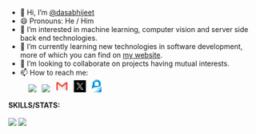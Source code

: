 - 👋 Hi, I’m <a href="https://github.com/dasabhijeet">@dasabhijeet</a>
- 😄 Pronouns: He / Him
- 👀 I’m interested in machine learning, computer vision and server side back end technologies.
- 🌱 I’m currently learning new technologies in software development, more of which you can find on <a href="https://dasabhijeet.com/">my website</a>.
- 💞️ I’m looking to collaborate on projects having mutual interests.
- 📫 How to reach me: <br>
&nbsp; &nbsp; [<img src="https://img.icons8.com/color/48/000000/linkedin.png" width="5%"/>](https://www.linkedin.com/in/abhijeet256/) &nbsp; [<img src="https://dasabhijeet.com/wp-content/uploads/2025/08/cropped-Clippy.jpg" width="4%"/>](https://dasabhijeet.com/) &nbsp; [<img src="https://raw.githubusercontent.com/dasabhijeet/dasabhijeet/main/assets/mail_icon.png" width="5%"/>](mailto:hello@dasabhijeet.com) &nbsp; [<img src="https://raw.githubusercontent.com/dasabhijeet/dasabhijeet/main/assets/twitter-x-logo.jpg" width="5%"/>](https://twitter.com/akselabhijeet) &nbsp; [<img src="https://raw.githubusercontent.com/dasabhijeet/dasabhijeet/main/assets/GnuPG-Logo.png" width="4%"/>](https://keys.openpgp.org/vks/v1/by-fingerprint/DAC3BE2361EB4EB47ADBBD7EA81B884F6FA5F87C)

**SKILLS/STATS:**
<br><br>
<img height="180cm" src="https://github-readme-stats.vercel.app/api/top-langs/?username=dasabhijeet&layout=compact&langs_count=8&theme=nightowl"/>
<img height="180cm" src="https://github-readme-stats.vercel.app/api?username=dasabhijeet&count_private=true&show_icons=true&theme=radical"/>

<!---
dasabhijeet/dasabhijeet is a ✨ special ✨ repository because its `README.md` (this file) appears on your GitHub profile.
You can click the Preview link to take a look at your changes.
--->
